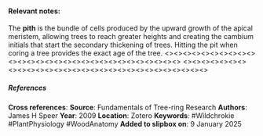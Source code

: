 #### Relevant notes: 
The **pith** is the bundle of cells produced by the upward growth of the apical meristem, allowing trees to reach greater heights and creating the cambium initials that start the secondary thickening of trees. Hitting the pit when coring a tree provides the exact age of the tree.
<><><><><><><><><><><><><><><><><><><><><><><><><><><><><>
<><><><><><><><><><><><><><><><><><><><><><><><><><><><><>
##### References
**Cross references**: 
**Source**: Fundamentals of Tree-ring Research
**Authors**: James H Speer
**Year**: 2009
**Location**: Zotero
**Keywords**: #Wildchrokie #PlantPhysiology #WoodAnatomy 
**Added to slipbox on**: 9 January 2025
